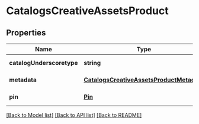 # CatalogsCreativeAssetsProduct

## Properties
Name | Type | Description | Notes
------------ | ------------- | ------------- | -------------
**catalogUnderscoretype** | **string** |  | [default to null]
**metadata** | [**CatalogsCreativeAssetsProductMetadata**](CatalogsCreativeAssetsProductMetadata.md) |  | [default to null]
**pin** | [**Pin**](Pin.md) |  | [default to null]

[[Back to Model list]](../README.md#documentation-for-models) [[Back to API list]](../README.md#documentation-for-api-endpoints) [[Back to README]](../README.md)


